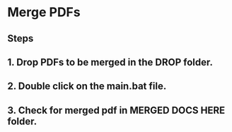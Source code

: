 # Merge PDFs
## Steps
## 1. Drop PDFs to be merged in the DROP folder.
## 2. Double click on the main.bat file.
## 3. Check for merged pdf in MERGED DOCS HERE folder.
